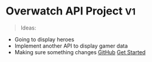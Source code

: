 <!-- ![logo](_media/icon.svg) -->

# Overwatch API Project <small>V1</small>

> Ideas:

- Going to display heroes
- Implement another API to display gamer data
- Making sure something changes
[GitHub](https://github.com/timomak/Docsify/)
[Get Started](#future-custom-api-project)
